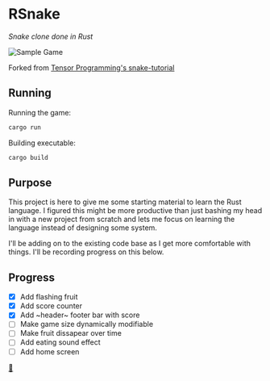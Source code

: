 # RSnake

_Snake clone done in Rust_

![Sample Game](https://i.imgur.com/YNQqj31.gif)

Forked from [Tensor Programming's
snake-tutorial](https://github.com/tensor-programming/snake-tutorial)

## Running

Running the game:

```bash
cargo run
```

Building executable:

```bash
cargo build
```

## Purpose

This project is here to give me some starting material to learn the Rust
language. I figured this might be more productive than just bashing my head in
with a new project from scratch and lets me focus on learning the language
instead of designing some system.

I'll be adding on to the existing code base as I get more comfortable with
things. I'll be recording progress on this below.

## Progress

- [X] Add flashing fruit
- [X] Add score counter
- [X] Add ~header~ footer bar with score
- [ ] Make game size dynamically modifiable
- [ ] Make fruit dissapear over time
- [ ] Add eating sound effect
- [ ] Add home screen

[:snake:](https://github.com/loksonarius/rsnake)
